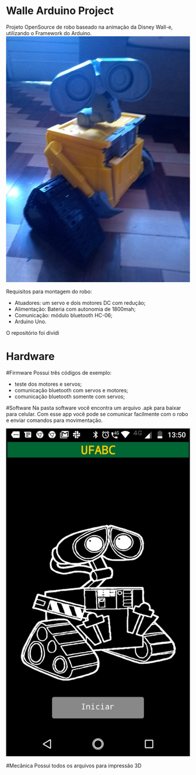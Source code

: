 # Walle Arduino Project
Projeto OpenSource de robo baseado na animação da Disney Wall-e, utilizando o Framework do Arduino.
![alt text](https://github.com/samillamacedo/wall-e/blob/master/Imagens/Overview.jpeg)

Requisitos para montagem do robo:
- Atuadores: um servo e dois motores DC com redução;
- Alimentação: Bateria com autonomia de 1800mah;
- Comunicação: módulo bluetooth HC-06;
- Arduino Uno.

O repositório foi dividi
# Hardware

#Firmware
Possui três códigos de exemplo: 
- teste dos motores e servos;
- comunicação bluetooth com servos e motores;
- comunicação bluetooth somente com servos;

#Software
Na pasta software você encontra um arquivo .apk para baixar para celular. Com esse app você pode se comunicar facilmente com o robo e enviar comandos para movimentação.

![alt text](https://github.com/samillamacedo/wall-e/blob/master/Imagens/AppScreen.jpeg)

#Mecânica
Possui todos os arquivos para impressão 3D
